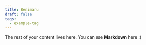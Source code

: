 ```yaml
---
title: Benimaru
draft: false
tags:
  - example-tag
---
```

 
The rest of your content lives here. You can use **Markdown** here :)